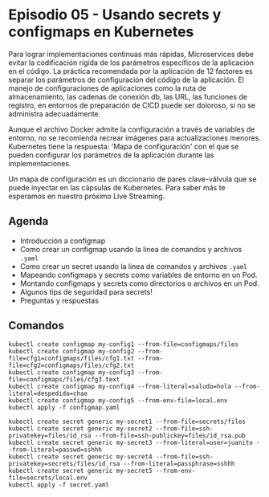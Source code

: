 # Episodio 05 - Usando secrets y configmaps en Kubernetes

Para lograr implementaciones continuas más rápidas, Microservices debe evitar la codificación rígida de los parámetros específicos de la aplicación en el código. La práctica recomendada por la aplicación de 12 factores es separar los parámetros de configuración del código de la aplicación. El manejo de configuraciones de aplicaciones como la ruta de almacenamiento, las cadenas de conexión db, las URL, las funciones de registro, en entornos de preparación de CICD puede ser doloroso, si no se administra adecuadamente.

Aunque el archivo Docker admite la configuración a través de variables de entorno, no se recomienda recrear imágenes para actualizaciones menores. Kubernetes tiene la respuesta: 'Mapa de configuración' con el que se pueden configurar los parámetros de la aplicación durante las implementaciones.

Un mapa de configuración es un diccionario de pares clave-válvula que se puede inyectar en las cápsulas de Kubernetes. Para saber más te esperamos en nuestro próximo Live Streaming.

## Agenda

* Introducción a configmap
* Como crear un configmap usando la linea de comandos y archivos `.yaml`
* Como crear un secret usando la linea de comandos y archivos `.yaml`
* Mapeando configmaps y secrets como variables de entorno en un Pod.
* Montando configmaps y secrets como directorios o archivos en un Pod.
* Algunos tips de seguridad para secrets!
* Preguntas y respuestas

## Comandos

```shell
kubectl create configmap my-config1 --from-file=configmaps/files
kubectl create configmap my-config2 --from-file=cfg1=configmaps/files/cfg1.txt --from-file=cfg2=configmaps/files/cfg2.txt
kubectl create configmap my-config3 --from-file=configmaps/files/cfg3.text
kubectl create configmap my-config4 --from-literal=saludo=hola --from-literal=despedida=chao
kubectl create configmap my-config5 --from-env-file=local.env
kubectl apply -f configmap.yaml
```

```shell
kubectl create secret generic my-secret1 --from-file=secrets/files
kubectl create secret generic my-secret2 --from-file=ssh-privatekey=files/id_rsa --from-file=ssh-publickey=files/id_rsa.pub
kubectl create secret generic my-secret3 --from-literal=user=juanito --from-literal=passwd=sshhh
kubectl create secret generic my-secret4 --from-file=ssh-privatekey=secrets/files/id_rsa --from-literal=passphrase=sshhh
kubectl create secret generic my-secret5 --from-env-file=secrets/local.env
kubectl apply -f secret.yaml
```
